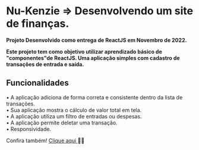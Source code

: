 # Nu-Kenzie => Desenvolvendo um site de finanças.

<strong>Projeto Desenvolvido como entrega de ReactJS em Novembro de 2022.</strong>

<strong>Este projeto tem como objetivo utilizar aprendizado básico de "componentes"de ReactJS. Uma aplicação simples
com cadastro de transações de entrada e saída.</strong>

## Funcionalidades

• A aplicação adiciona de forma correta e consistente dentro da lista de transações.<br>
• Sua aplicação mostra o cálculo de valor total em tela.<br>
• A aplicação utiliza um filtro de entradas ou despesas.<br>
• A aplicação permite deletar uma transação.<br>
• Responsividade.<br>


Confira também! <a href="https://nu-kenzie-carlos.vercel.app"> Clique aqui </a> 💸💸
